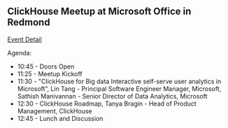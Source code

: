 ## ClickHouse Meetup at Microsoft Office in Redmond

[Event Detail](https://www.meetup.com/clickhouse-seattle-user-group/events/290310025/)

Agenda:
* 10:45 - Doors Open
* 11:25 - Meetup Kickoff
* 11:30 - "ClickHouse for Big data Interactive self-serve user analytics in Microsoft”, Lin Tang - Principal Software Engineer Manager, Microsoft, Sathish Manivannan - Senior Director of Data Analytics, Microsoft
* 12:30 - ClickHouse Roadmap, Tanya Bragin - Head of Product Management, ClickHouse
* 12:45 - Lunch and Discussion

